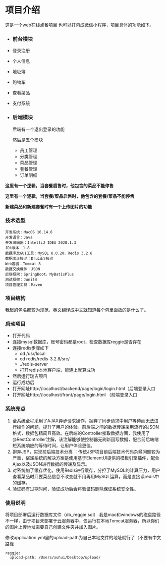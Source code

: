 # 项目介绍

这是一个web在线点餐项目 也可以打包成微信小程序，项目具体的功能如下。



+ ### 前台模块

+ 登录注册
+ 个人信息
+ 地址簿
+ 购物车
+ 查看菜品
+ 支付系统



+ ### 后端模块

  后端有一个退出登录的功能

  然后是五个模块

  + 员工管理
  + 分类管理
  + 菜品管理
  + 套餐管理
  + 订单明细


**这里有一个逻辑，当套餐启售时，他包含的菜品不能停售**

**这里有一个逻辑，当套餐/菜品启售时，他包含的套餐/菜品不能停售**

**新建菜品和新建套餐时有一个上传图片的功能**




### 技术选型

```
开发系统：MacOS 10.14.6 
开发语言：Java
开发编辑器：IntelliJ IDEA 2020.1.3
JDk版本：1.8
数据库及GUI工具：MySQL 8.0.20，Redis 3.2.8
数据库连接池：Druid连接池
Web容器：Tomcat 8
数据交换载体：JSON
后端框架：SpringBoot，MyBatisPlus
测试框架：Junit4
项目管理工具：Maven
```



### 项目结构

我起的包名都较为规范，英文翻译成中文就知道每个包里面放的是什么了。

### 启动项目

+ 打开代码
+ 连接mysql数据库，账号密码都是root，检查数据库reggie是否存在
+ 连接redis步骤如下
  + cd /usr/local
  + cd redis/redis-3.2.8/src/
  + ./redis-server
  + 打开redis本地客户端，能连上就算成功
+ 然后运行瑞吉项目
+ 运行成功后
+ 打开网址http://localhost/backend/page/login/login.html（后端登录入口
+ 打开网址http://localhost/front/page/login.html （前端登录入口



### 系统亮点

1. 全系统全程采用了AJAX异步请求操作，摒弃了同步请求中用户等待而无法进行操作的问题，提升了用户的体验。前后端之间的数据传递采用流行的JSON格式，数据包精简且高效。在后端的Controller接取数据方面，我使用了@RestController注解，该注解能够使控制器无刷新回写数据，配合前后端缩短系统响应的等待时间，让用户体验更佳。
2.  摒弃JSP，实现前后端技术分离 ：传统JSP项目前后端技术代码杂糅问题较为严重，宿递系统的解决方案是使用基于ElementUI提供的模板引擎插件，配合Ajax以及JSON进行数据的传递及显示。
3. 对系统加了缓存优化，使用Redis进行缓存，分担了MySQL的计算压力，用户查看菜品时只要菜品信息不改变就不用再用MySQL运算，而是直接读redis中的缓存。
4. 验证码有过期时间，验证成功后会将验证码删除保证系统安全性。





### 使用说明

将项目部署后运行数据库文件（db_reggie.sql）
我是mac和windows的磁盘路径不一样，由于项目未部署于云服务器中，仅运行在本地Tomcat服务器，所以你们的图片上传地址需要自己创建文件夹并加入图片。

修改application.yml里的upload-path为自己本地文件的地址就行了（不要有中文路径

```
reggie:
  upload-path: /Users/xuhui/Desktop/upload/
```


